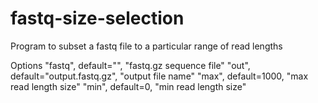 # fastq-size-selection
Program to subset a fastq file to a particular range of read lengths

Options
	"fastq", default="", "fastq.gz sequence file"
	"out", default="output.fastq.gz", "output file name"
	"max", default=1000, "max read length size"
	"min", default=0, "min read length size"